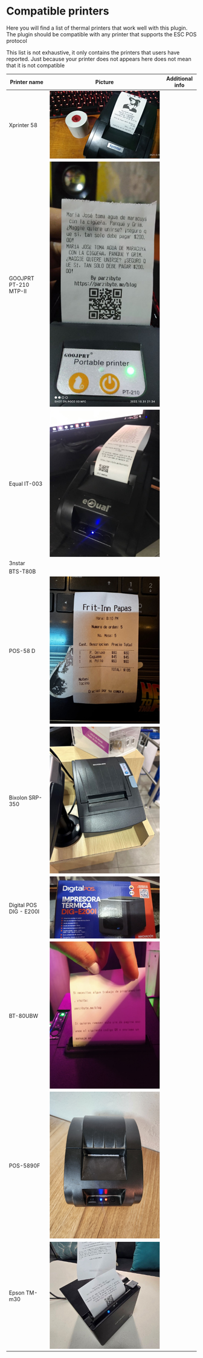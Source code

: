 # Compatible printers
Here you will find a list of
thermal printers that work well
with this plugin. The plugin should be
compatible with any printer that supports
the ESC POS protocol

This list is not exhaustive, it only contains
the printers that users have reported. Just
because your printer does not appears here does not
mean that it is not compatible

| Printer name| Picture | Additional info |
|-- | -- | -- |
| Xprinter 58 | ![Xprinter 58](./printers_pictures/xprinter_58.jpg) | 
| GOOJPRT PT-210 MTP-II |![GOOJPRT PT-210 MTP-II](./printers_pictures/goojprt_pt-210_mtp-ii.jpg) | 
| Equal IT-003| ![Equal IT-003](./printers_pictures/equal_IT-003.jpg) | |
| 3nstar  | | |
| BTS-T80B | | |
| POS-58 D| ![POS-58 D](./printers_pictures/POS-58%20D.png) | |
| Bixolon SRP-350 | ![Bixolon SRP-350 ](./printers_pictures/Bixolon_SRP-350.jpg) | |
| Digital POS DIG - E200I| ![Digital POS DIG - E200I](./printers_pictures/DigitalPos_DIG_E200I.jpg) | |
| BT-80UBW | ![BT-80UBW](./printers_pictures/BT-80UBW.jpg) | |
| POS-5890F | ![POS-5890F](./printers_pictures/POS-5890F.jpg) | |
| Epson TM-m30 | ![Epson TM-m30](./printers_pictures/Epson%20TM-m30.jpg) | |